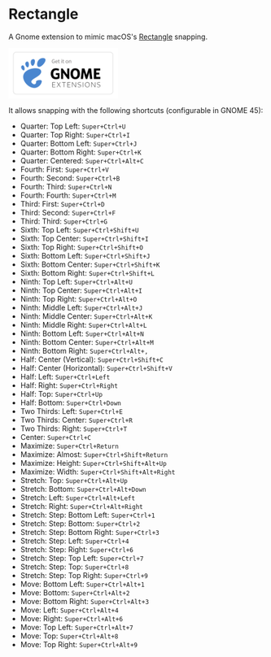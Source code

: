 # Rectangle

A Gnome extension to mimic macOS's [Rectangle](https://rectangleapp.com/) snapping.

[<img src="https://raw.githubusercontent.com/andyholmes/gnome-shell-extensions-badge/master/get-it-on-ego.svg?sanitize=true" alt="Get it on GNOME Extensions" height="100" align="middle">][ego]

It allows snapping with the following shortcuts (configurable in GNOME 45):

- Quarter: Top Left: `Super+Ctrl+U`
- Quarter: Top Right: `Super+Ctrl+I`
- Quarter: Bottom Left: `Super+Ctrl+J`
- Quarter: Bottom Right: `Super+Ctrl+K`
- Quarter: Centered: `Super+Ctrl+Alt+C`
- Fourth: First: `Super+Ctrl+V`
- Fourth: Second: `Super+Ctrl+B`
- Fourth: Third: `Super+Ctrl+N`
- Fourth: Fourth: `Super+Ctrl+M`
- Third: First: `Super+Ctrl+D`
- Third: Second: `Super+Ctrl+F`
- Third: Third: `Super+Ctrl+G`
- Sixth: Top Left: `Super+Ctrl+Shift+U`
- Sixth: Top Center: `Super+Ctrl+Shift+I`
- Sixth: Top Right: `Super+Ctrl+Shift+O`
- Sixth: Bottom Left: `Super+Ctrl+Shift+J`
- Sixth: Bottom Center: `Super+Ctrl+Shift+K`
- Sixth: Bottom Right: `Super+Ctrl+Shift+L`
- Ninth: Top Left: `Super+Ctrl+Alt+U`
- Ninth: Top Center: `Super+Ctrl+Alt+I`
- Ninth: Top Right: `Super+Ctrl+Alt+O`
- Ninth: Middle Left: `Super+Ctrl+Alt+J`
- Ninth: Middle Center: `Super+Ctrl+Alt+K`
- Ninth: Middle Right: `Super+Ctrl+Alt+L`
- Ninth: Bottom Left: `Super+Ctrl+Alt+N`
- Ninth: Bottom Center: `Super+Ctrl+Alt+M`
- Ninth: Bottom Right: `Super+Ctrl+Alt+,`
- Half: Center (Vertical): `Super+Ctrl+Shift+C`
- Half: Center (Horizontal): `Super+Ctrl+Shift+V`
- Half: Left: `Super+Ctrl+Left`
- Half: Right: `Super+Ctrl+Right`
- Half: Top: `Super+Ctrl+Up`
- Half: Bottom: `Super+Ctrl+Down`
- Two Thirds: Left: `Super+Ctrl+E`
- Two Thirds: Center: `Super+Ctrl+R`
- Two Thirds: Right: `Super+Ctrl+T`
- Center: `Super+Ctrl+C`
- Maximize: `Super+Ctrl+Return`
- Maximize: Almost: `Super+Ctrl+Shift+Return`
- Maximize: Height: `Super+Ctrl+Shift+Alt+Up`
- Maximize: Width: `Super+Ctrl+Shift+Alt+Right`
- Stretch: Top: `Super+Ctrl+Alt+Up`
- Stretch: Bottom: `Super+Ctrl+Alt+Down`
- Stretch: Left: `Super+Ctrl+Alt+Left`
- Stretch: Right: `Super+Ctrl+Alt+Right`
- Stretch: Step: Bottom Left: `Super+Ctrl+1`
- Stretch: Step: Bottom: `Super+Ctrl+2`
- Stretch: Step: Bottom Right: `Super+Ctrl+3`
- Stretch: Step: Left: `Super+Ctrl+4`
- Stretch: Step: Right: `Super+Ctrl+6`
- Stretch: Step: Top Left: `Super+Ctrl+7`
- Stretch: Step: Top: `Super+Ctrl+8`
- Stretch: Step: Top Right: `Super+Ctrl+9`
- Move: Bottom Left: `Super+Ctrl+Alt+1`
- Move: Bottom: `Super+Ctrl+Alt+2`
- Move: Bottom Right: `Super+Ctrl+Alt+3`
- Move: Left: `Super+Ctrl+Alt+4`
- Move: Right: `Super+Ctrl+Alt+6`
- Move: Top Left: `Super+Ctrl+Alt+7`
- Move: Top: `Super+Ctrl+Alt+8`
- Move: Top Right: `Super+Ctrl+Alt+9`

[ego]: https://extensions.gnome.org/extension/6553/rectangle
